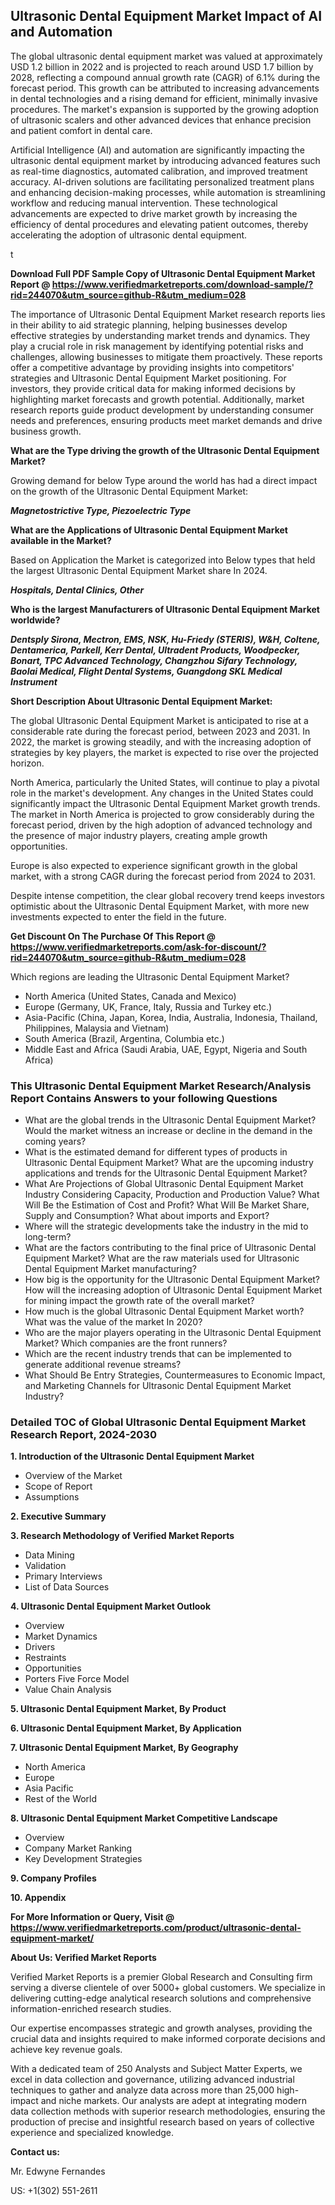 <h2>Ultrasonic Dental Equipment Market Impact of AI and Automation</h2><p>The global ultrasonic dental equipment market was valued at approximately USD 1.2 billion in 2022 and is projected to reach around USD 1.7 billion by 2028, reflecting a compound annual growth rate (CAGR) of 6.1% during the forecast period. This growth can be attributed to increasing advancements in dental technologies and a rising demand for efficient, minimally invasive procedures. The market's expansion is supported by the growing adoption of ultrasonic scalers and other advanced devices that enhance precision and patient comfort in dental care.</p><p>Artificial Intelligence (AI) and automation are significantly impacting the ultrasonic dental equipment market by introducing advanced features such as real-time diagnostics, automated calibration, and improved treatment accuracy. AI-driven solutions are facilitating personalized treatment plans and enhancing decision-making processes, while automation is streamlining workflow and reducing manual intervention. These technological advancements are expected to drive market growth by increasing the efficiency of dental procedures and elevating patient outcomes, thereby accelerating the adoption of ultrasonic dental equipment.</p>t</p><p id="" class=""><strong>Download Full PDF Sample Copy of Ultrasonic Dental Equipment Market Report @ <a href="https://www.verifiedmarketreports.com/download-sample/?rid=244070&utm_source=github-R&utm_medium=028" target="_blank">https://www.verifiedmarketreports.com/download-sample/?rid=244070&utm_source=github-R&utm_medium=028</a></strong></p><p>The importance of&nbsp;Ultrasonic Dental Equipment Market research reports lies in their ability to aid strategic planning, helping businesses develop effective strategies by understanding market trends and dynamics. They play a crucial role in risk management by identifying potential risks and challenges, allowing businesses to mitigate them proactively. These reports offer a competitive advantage by providing insights into competitors' strategies and Ultrasonic Dental Equipment Market positioning. For investors, they provide critical data for making informed decisions by highlighting market forecasts and growth potential. Additionally, market research reports guide product development by understanding consumer needs and preferences, ensuring products meet market demands and drive business growth.</p><p><strong>What are the&nbsp;Type driving the growth of the Ultrasonic Dental Equipment Market?</strong></p><p id="" class="">Growing demand for below Type around the world has had a direct impact on the growth of the Ultrasonic Dental Equipment Market:</p><em><strong>Magnetostrictive Type, Piezoelectric Type</strong></em></p><strong>What are the&nbsp;Applications&nbsp;of Ultrasonic Dental Equipment Market available in the Market?</strong></p><p id="" class="">Based on Application the Market is categorized into Below types that held the largest Ultrasonic Dental Equipment Market share In 2024.</p><em><strong>Hospitals, Dental Clinics, Other</strong></em></p><strong>Who is the largest Manufacturers of Ultrasonic Dental Equipment Market worldwide?</strong></p><p><em><strong>Dentsply Sirona, Mectron, EMS, NSK, Hu-Friedy (STERIS), W&H, Coltene, Dentamerica, Parkell, Kerr Dental, Ultradent Products, Woodpecker, Bonart, TPC Advanced Technology, Changzhou Sifary Technology, Baolai Medical, Flight Dental Systems, Guangdong SKL Medical Instrument</strong></em></p><p id="" class=""><strong>Short Description About Ultrasonic Dental Equipment Market:</strong></p><p>The global Ultrasonic Dental Equipment Market is anticipated to rise at a considerable rate during the forecast period, between 2023 and 2031. In 2022, the market is growing steadily, and with the increasing adoption of strategies by key players, the market is expected to rise over the projected horizon.</p><p>North America, particularly the United States, will continue to play a pivotal role in the market's development. Any changes in the United States could significantly impact the Ultrasonic Dental Equipment Market growth trends. The market in North America is projected to grow considerably during the forecast period, driven by the high adoption of advanced technology and the presence of major industry players, creating ample growth opportunities.</p><p>Europe is also expected to experience significant growth in the global market, with a strong CAGR during the forecast period from 2024 to 2031.</p><p>Despite intense competition, the clear global recovery trend keeps investors optimistic about the Ultrasonic Dental Equipment Market, with more new investments expected to enter the field in the future.</p><p id="" class=""><strong>Get Discount On The Purchase Of This Report @ <a href="https://www.verifiedmarketreports.com/ask-for-discount/?rid=244070&utm_source=github-R&utm_medium=028" target="_blank">https://www.verifiedmarketreports.com/ask-for-discount/?rid=244070&utm_source=github-R&utm_medium=028</a></strong></p>Which regions are leading the Ultrasonic Dental Equipment Market?</p><ul><li>North America (United States, Canada and Mexico)</li><li>Europe (Germany, UK, France, Italy, Russia and Turkey etc.)</li><li>Asia-Pacific (China, Japan, Korea, India, Australia, Indonesia, Thailand, Philippines, Malaysia and Vietnam)</li><li>South America (Brazil, Argentina, Columbia etc.)</li><li>Middle East and Africa (Saudi Arabia, UAE, Egypt, Nigeria and South Africa)</li></ul><h3 id="" class="">This Ultrasonic Dental Equipment Market Research/Analysis Report Contains Answers to your following Questions</h3><ul><li>What are the global trends in the Ultrasonic Dental Equipment Market? Would the market witness an increase or decline in the demand in the coming years?</li><li>What is the estimated demand for different types of products in Ultrasonic Dental Equipment Market? What are the upcoming industry applications and trends for the Ultrasonic Dental Equipment Market?</li><li>What Are Projections of Global Ultrasonic Dental Equipment Market Industry Considering Capacity, Production and Production Value? What Will Be the Estimation of Cost and Profit? What Will Be Market Share, Supply and Consumption? What about imports and Export?</li><li>Where will the strategic developments take the industry in the mid to long-term?</li><li>What are the factors contributing to the final price of Ultrasonic Dental Equipment Market? What are the raw materials used for Ultrasonic Dental Equipment Market manufacturing?</li><li>How big is the opportunity for the Ultrasonic Dental Equipment Market? How will the increasing adoption of Ultrasonic Dental Equipment Market for mining impact the growth rate of the overall market?</li><li>How much is the global Ultrasonic Dental Equipment Market worth? What was the value of the market In 2020?</li><li>Who are the major players operating in the Ultrasonic Dental Equipment Market? Which companies are the front runners?</li><li>Which are the recent industry trends that can be implemented to generate additional revenue streams?</li><li>What Should Be Entry Strategies, Countermeasures to Economic Impact, and Marketing Channels for Ultrasonic Dental Equipment Market Industry?</li></ul><h3 id="" class="">Detailed TOC of Global Ultrasonic Dental Equipment Market Research Report, 2024-2030</h3><p id="" class=""><strong>1. Introduction of the Ultrasonic Dental Equipment Market</strong></p><ul><li>Overview of the Market</li><li>Scope of Report</li><li>Assumptions</li></ul><p id="" class=""><strong>2. Executive Summary</strong></p><p id="" class=""><strong>3. Research Methodology of Verified Market Reports</strong></p><ul><li>Data Mining</li><li>Validation</li><li>Primary Interviews</li><li>List of Data Sources</li></ul><p id="" class=""><strong>4. Ultrasonic Dental Equipment Market Outlook</strong></p><ul><li>Overview</li><li>Market Dynamics</li><li>Drivers</li><li>Restraints</li><li>Opportunities</li><li>Porters Five Force Model</li><li>Value Chain Analysis</li></ul><p id="" class=""><strong>5. Ultrasonic Dental Equipment Market, By Product</strong></p><p id="" class=""><strong>6. Ultrasonic Dental Equipment Market, By Application</strong></p><p id="" class=""><strong>7. Ultrasonic Dental Equipment Market, By Geography</strong></p><ul><li>North America</li><li>Europe</li><li>Asia Pacific</li><li>Rest of the World</li></ul><p id="" class=""><strong>8. Ultrasonic Dental Equipment Market Competitive Landscape</strong></p><ul><li>Overview</li><li>Company Market Ranking</li><li>Key Development Strategies</li></ul><p id="" class=""><strong>9. Company Profiles</strong></p><p id="" class=""><strong>10. Appendix</strong></p><p id="" class=""><strong>For More Information or Query, Visit @ <a href="https://www.verifiedmarketreports.com/product/ultrasonic-dental-equipment-market/" target="_blank">https://www.verifiedmarketreports.com/product/ultrasonic-dental-equipment-market/</a></strong></p><p id="" class=""><strong>About Us: Verified Market Reports</strong></p><p id="" class="">Verified Market Reports is a premier Global Research and Consulting firm serving a diverse clientele of over 5000+ global customers. We specialize in delivering cutting-edge analytical research solutions and comprehensive information-enriched research studies.</p><p id="" class="">Our expertise encompasses strategic and growth analyses, providing the crucial data and insights required to make informed corporate decisions and achieve key revenue goals.</p><p id="" class="">With a dedicated team of 250 Analysts and Subject Matter Experts, we excel in data collection and governance, utilizing advanced industrial techniques to gather and analyze data across more than 25,000 high-impact and niche markets. Our analysts are adept at integrating modern data collection methods with superior research methodologies, ensuring the production of precise and insightful research based on years of collective experience and specialized knowledge.</p><p id="" class=""><strong>Contact us:</strong></p><p id="" class="">Mr. Edwyne Fernandes</p><p id="" class="">US: +1(302) 551-2611</p>